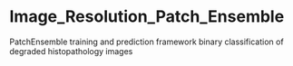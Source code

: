 # Image_Resolution_Patch_Ensemble
PatchEnsemble training and prediction framework binary classification of degraded histopathology images
